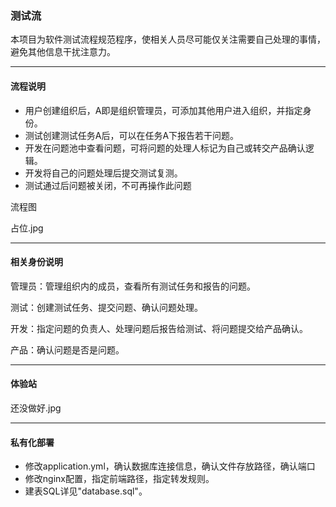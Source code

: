 ### 测试流
本项目为软件测试流程规范程序，使相关人员尽可能仅关注需要自己处理的事情，避免其他信息干扰注意力。

---
#### 流程说明
- 用户创建组织后，A即是组织管理员，可添加其他用户进入组织，并指定身份。
- 测试创建测试任务A后，可以在任务A下报告若干问题。
- 开发在问题池中查看问题，可将问题的处理人标记为自己或转交产品确认逻辑。
- 开发将自己的问题处理后提交测试复测。
- 测试通过后问题被关闭，不可再操作此问题

流程图

占位.jpg

---
#### 相关身份说明
管理员：管理组织内的成员，查看所有测试任务和报告的问题。

测试：创建测试任务、提交问题、确认问题处理。

开发：指定问题的负责人、处理问题后报告给测试、将问题提交给产品确认。

产品：确认问题是否是问题。

---
#### 体验站
还没做好.jpg

---
#### 私有化部署
- 修改application.yml，确认数据库连接信息，确认文件存放路径，确认端口
- 修改nginx配置，指定前端路径，指定转发规则。
- 建表SQL详见"database.sql"。
